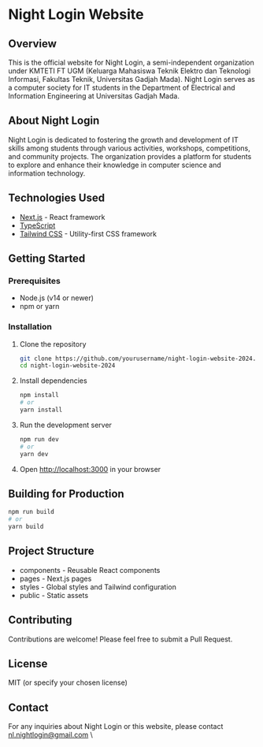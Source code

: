 # Night Login Website

## Overview

This is the official website for Night Login, a semi-independent organization under KMTETI FT UGM (Keluarga Mahasiswa Teknik Elektro dan Teknologi Informasi, Fakultas Teknik, Universitas Gadjah Mada). Night Login serves as a computer society for IT students in the Department of Electrical and Information Engineering at Universitas Gadjah Mada.

## About Night Login

Night Login is dedicated to fostering the growth and development of IT skills among students through various activities, workshops, competitions, and community projects. The organization provides a platform for students to explore and enhance their knowledge in computer science and information technology.

## Technologies Used

- [Next.js](https://nextjs.org/) - React framework
- [TypeScript](https://www.typescriptlang.org/)
- [Tailwind CSS](https://tailwindcss.com/) - Utility-first CSS framework

## Getting Started

### Prerequisites

- Node.js (v14 or newer)
- npm or yarn

### Installation

1. Clone the repository

   ```bash
   git clone https://github.com/yourusername/night-login-website-2024.git
   cd night-login-website-2024
   ```

2. Install dependencies

   ```bash
   npm install
   # or
   yarn install
   ```

3. Run the development server

   ```bash
   npm run dev
   # or
   yarn dev
   ```

4. Open [http://localhost:3000](http://localhost:3000) in your browser

## Building for Production

```bash
npm run build
# or
yarn build
```

## Project Structure

- components - Reusable React components
- pages - Next.js pages
- styles - Global styles and Tailwind configuration
- public - Static assets

## Contributing

Contributions are welcome! Please feel free to submit a Pull Request.

## License

MIT (or specify your chosen license)

## Contact

For any inquiries about Night Login or this website, please contact [nl.nightlogin@gmail.com](mailto:nl.nightlogin@gmail.com)
\
